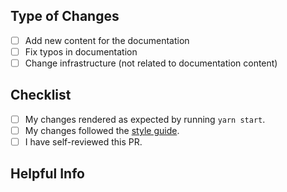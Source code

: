 <!-- Please include a summary of the change and which issue is fixed above. Please also include relevant motivation and context. List any dependencies that are required for this change. -->

## Type of Changes

<!-- Please mark the relevant options with 'X' like [X] -->

- [ ] Add new content for the documentation
- [ ] Fix typos in documentation
- [ ] Change infrastructure (not related to documentation content)

## Checklist

<!-- Please mark the relevant options with 'X' like [X] -->

- [ ] My changes rendered as expected by running `yarn start`.
- [ ] My changes followed the [style guide](https://github.com/MicroStrategy/embedding-sdk-docs/blob/main/contributing/content-style-guide.md).
- [ ] I have self-reviewed this PR.

## Helpful Info

<!-- (Optional) Please provide helpful info related to this PR. For example, the screenshot of before and after changes. -->
